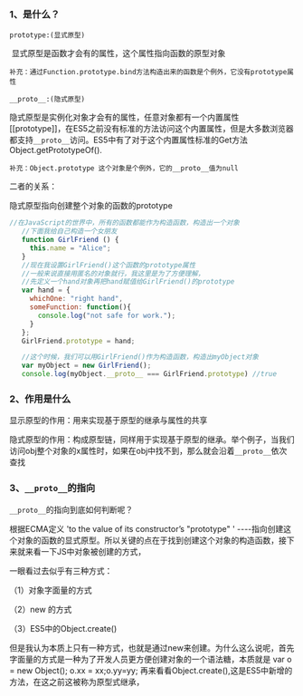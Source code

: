### 1、是什么？

`prototype:(显式原型)`

​      显式原型是函数才会有的属性，这个属性指向函数的原型对象

`补充：通过Function.prototype.bind方法构造出来的函数是个例外，它没有prototype属性`

`__proto__:(隐式原型)`

​      隐式原型是实例化对象才会有的属性，任意对象都有一个内置属性[[prototype]]，在ES5之前没有标准的方法访问这个内置属性，但是大多数浏览器都支持`__proto__`访问。ES5中有了对于这个内置属性标准的Get方法Object.getPrototypeOf().

`补充：Object.prototype 这个对象是个例外，它的__proto__值为null`

二者的关系：

   隐式原型指向创建整个对象的函数的prototype

```js
//在JavaScript的世界中，所有的函数都能作为构造函数，构造出一个对象
   //下面我给自己构造一个女朋友
   function GirlFriend () {
     this.name = "Alice";
   }
   //现在我设置GirlFriend()这个函数的prototype属性
   //一般来说直接用匿名的对象就行，我这里是为了方便理解，
   //先定义一个hand对象再把hand赋值给GirlFriend()的prototype
   var hand = {
     whichOne: "right hand",
     someFunction: function(){
       console.log("not safe for work.");
     }
   };
   GirlFriend.prototype = hand; 

   //这个时候，我们可以用GirlFriend()作为构造函数，构造出myObject对象
   var myObject = new GirlFriend();
   console.log(myObject.__proto__ === GirlFriend.prototype) //true
```

### 2、作用是什么

显示原型的作用：用来实现基于原型的继承与属性的共享

隐式原型的作用：构成原型链，同样用于实现基于原型的继承。举个例子，当我们访问obj整个对象的x属性时，如果在obj中找不到，那么就会沿着`__proto__`依次查找

### 3、`__proto__`的指向

`__proto__`的指向到底如何判断呢？

根据ECMA定义 'to the value of its constructor’s "prototype" ' ----指向创建这个对象的函数的显式原型。所以关键的点在于找到创建这个对象的构造函数，接下来就来看一下JS中对象被创建的方式，

一眼看过去似乎有三种方式：

（1）对象字面量的方式 

（2）new 的方式 

（3）ES5中的Object.create() 

但是我认为本质上只有一种方式，也就是通过new来创建。为什么这么说呢，首先字面量的方式是一种为了开发人员更方便创建对象的一个语法糖，本质就是 var o = new Object(); o.xx = xx;o.yy=yy; 再来看看Object.create(),这是ES5中新增的方法，在这之前这被称为原型式继承，